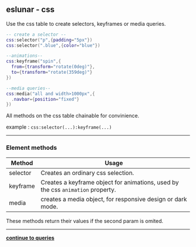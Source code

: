 eslunar - css
---
Use the css table to create selectors, keyframes or media queries.

```lua 
-- create a selector --
css:selector("p",{padding="5px"})
css:selector(".blue",{color="blue"})

--animations--
css:keyframe("spin",{
  from={transform="rotate(0deg)"},
  to={transform="rotate(359deg)"}
})

--media queries--
css:media("all and width>1000px",{
  .navbar={position="fixed"}
})
```
All methods on the css table chainable for convinience.

example :  `css:selector(...):keyframe(...)`

---
### Element methods
Method | Usage
--- | ---
selector | Creates an ordinary css selection.
keyframe | Creates a keyframe object for animations, used by the css `animation` property.
media | creates a media object, for responsive design or dark mode.

These methods return their values if the second param is omited.

---
**[continue to queries](./queries.md)**
